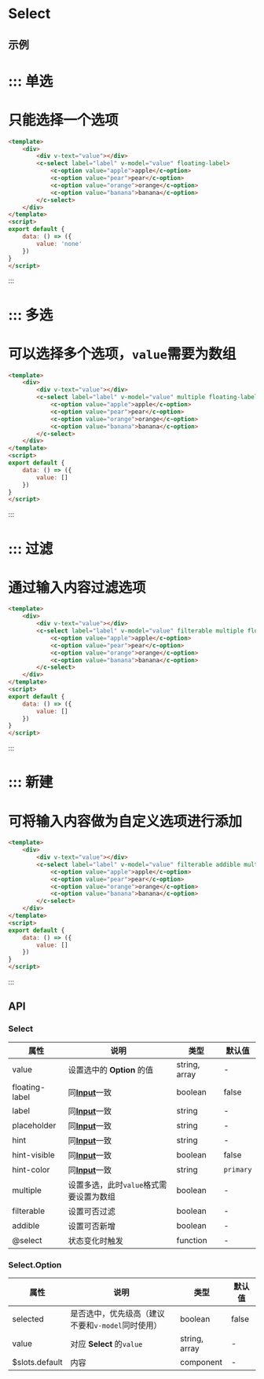 # Select

## 示例



::: 单选
===
只能选择一个选项
===
```html
<template>
	<div>
		<div v-text="value"></div>
		<c-select label="label" v-model="value" floating-label>
			<c-option value="apple">apple</c-option>
			<c-option value="pear">pear</c-option>
			<c-option value="orange">orange</c-option>
			<c-option value="banana">banana</c-option>
		</c-select>
	</div>
</template>
<script>
export default {
	data: () => ({
		value: 'none'
	})
}
</script>
```
:::


::: 多选
===
可以选择多个选项，`value`需要为数组
===
```html
<template>
	<div>
		<div v-text="value"></div>
		<c-select label="label" v-model="value" multiple floating-label>
			<c-option value="apple">apple</c-option>
			<c-option value="pear">pear</c-option>
			<c-option value="orange">orange</c-option>
			<c-option value="banana">banana</c-option>
		</c-select>
	</div>
</template>
<script>
export default {
	data: () => ({
		value: []
	})
}
</script>
```
:::


::: 过滤
===
通过输入内容过滤选项
===
```html
<template>
	<div>
		<div v-text="value"></div>
		<c-select label="label" v-model="value" filterable multiple floating-label>
			<c-option value="apple">apple</c-option>
			<c-option value="pear">pear</c-option>
			<c-option value="orange">orange</c-option>
			<c-option value="banana">banana</c-option>
		</c-select>
	</div>
</template>
<script>
export default {
	data: () => ({
		value: []
	})
}
</script>
```
:::

::: 新建
===
可将输入内容做为自定义选项进行添加
===
```html
<template>
	<div>
		<div v-text="value"></div>
		<c-select label="label" v-model="value" filterable addible multiple floating-label>
			<c-option value="apple">apple</c-option>
			<c-option value="pear">pear</c-option>
			<c-option value="orange">orange</c-option>
			<c-option value="banana">banana</c-option>
		</c-select>
	</div>
</template>
<script>
export default {
	data: () => ({
		value: []
	})
}
</script>
```
:::

## API

### Select

| 属性      | 说明                                       | 类型       | 默认值   |
| ------- | ---------------------------------------- | -------- | ----- |
| value | 设置选中的 **Option** 的值                         | string, array   | - |
| floating-label | 同[**Input**](#/input)一致          	      | boolean   | false |
| label | 同[**Input**](#/input)一致                				| string   | - |
| placeholder | 同[**Input**](#/input)一致          		      | string   | - |
| hint           | 同[**Input**](#/input)一致			| string | - |
| hint-visible   | 同[**Input**](#/input)一致			| boolean | false     |
| hint-color     | 同[**Input**](#/input)一致			| string  | `primary` |
| multiple | 设置多选，此时`value`格式需要设置为数组                   | boolean   | - |
| filterable | 设置可否过滤					                   | boolean   | - |
| addible | 设置可否新增					                   | boolean   | - |
| @select | 状态变化时触发                                  | function | -     |



### Select.Option

| 属性      | 说明                                       | 类型       | 默认值   |
| ------- | ---------------------------------------- | -------- | ----- |
| selected | 是否选中，优先级高（建议不要和`v-model`同时使用） | boolean | false |
| value | 对应 **Select** 的`value`                          | string, array   | - |
| $slots.default | 内容                                  | component | -     |
